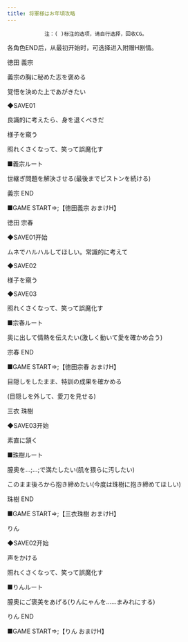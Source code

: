 ```yaml
---
title: 将軍様はお年頃攻略
---
```


                注：( )标注的选项，请自行选择，回收CG。

各角色END后，从最初开始时，可选择进入附赠H剧情。



徳田 義宗



義宗の胸に秘めた志を褒める

覚悟を決めた上であがきたい

◆SAVE01

良識的に考えたら、身を退くべきだ

様子を窺う

照れくさくなって、笑って誤魔化す

■義宗ルート

世継ぎ問題を解決させる(最後までピストンを続ける)



義宗 END

■GAME START⇒;【徳田義宗 おまけH】



徳田 宗春



◆SAVE01开始

ムネでハルハルしてほしい。常識的に考えて

◆SAVE02

様子を窺う

◆SAVE03

照れくさくなって、笑って誤魔化す

■宗春ルート

奥に出して情熱を伝えたい(激しく動いて愛を確かめ合う)



宗春 END

■GAME START⇒;【徳田宗春 おまけH】

目隠しをしたまま、特訓の成果を確かめる

(目隠しを外して、愛刀を見せる)



三衣 珠樹



◆SAVE03开始

素直に頷く

■珠樹ルート

膣奥を…;…;で満たしたい(肌を猥らに汚したい)

このまま後ろから抱き締めたい(今度は珠樹に抱き締めてほしい)



珠樹 END

■GAME START⇒;【三衣珠樹 おまけH】



りん



◆SAVE02开始

声をかける

照れくさくなって、笑って誤魔化す

■りんルート

膣奥にご褒美をあげる(りんにゃんを……まみれにする)



りん END

■GAME START⇒;【りん おまけH】


              

